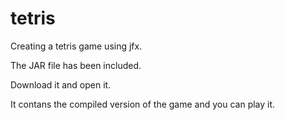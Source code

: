 # tetris
Creating a tetris game using jfx.


The JAR file has been included.


Download it and open it.


It contans the compiled version of the game and you can play it.

